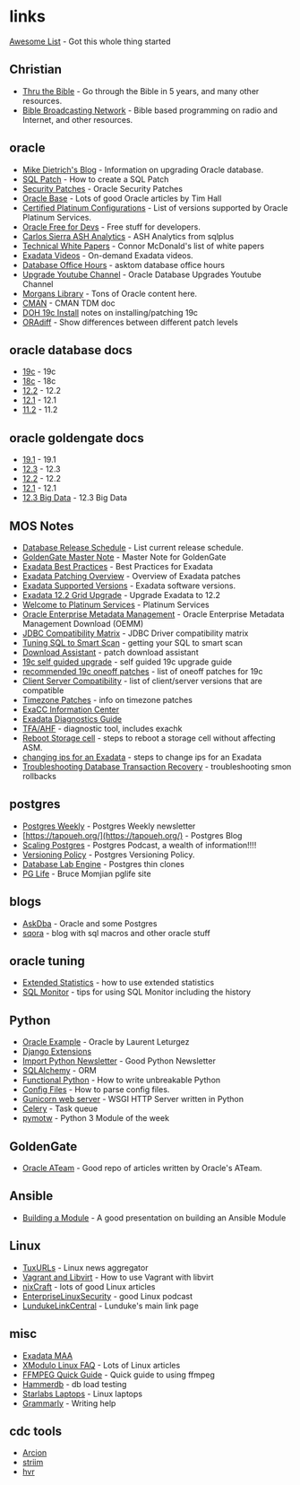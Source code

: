 # links
[Awesome List](https://awesome.re/) - Got this whole thing started
## Christian
- [Thru the Bible](https://ttb.org/) - Go through the Bible in 5 years, and many other resources.
- [Bible Broadcasting Network](https://bbnradio.org/) - Bible based programming on radio and Internet, and other resources.
## oracle
- [Mike Dietrich's Blog](https://mikedietrichde.com/) - Information on upgrading Oracle database.
- [SQL Patch](https://blogs.oracle.com/optimizer/using-sql-patch-to-add-hints-to-a-packaged-application) - How to create a SQL Patch
- [Security Patches](https://www.oracle.com/technetwork/topics/security/alerts-086861.html) - Oracle Security Patches
- [Oracle Base](https://oracle-base.com/) - Lots of good Oracle articles by Tim Hall
- [Certified Platinum Configurations](http://www.oracle.com/us/support/library/certified-platinum-configs-1652888.pdf) - List of versions supported by Oracle Platinum Services.
- [Oracle Free for Devs](https://gvenzl.github.io/free-oracle-for-devs/#/) - Free stuff for developers.
- [Carlos Sierra ASH Analytics](https://carlos-sierra.net/2021/01/01/ash-analytics-from-sqlplus/) - ASH Analytics from sqlplus
- [Technical White Papers](https://connor-mcdonald.com/2021/03/19/twp-technical-white-paper/) - Connor McDonald's list of white papers
- [Exadata Videos](https://www.oracle.com/corporate/events/exadata-virtual-events.html) - On-demand Exadata videos.
- [Database Office Hours](https://asktom.oracle.com/pls/apex/asktom.search?oh=864) - asktom database office hours
- [Upgrade Youtube Channel](https://www.youtube.com/channel/UCTKvCZwAbOeTSRFQDAh7yXw) - Oracle Database Upgrades Youtube Channel
- [Morgans Library](http://www.morganslibrary.org/) - Tons of Oracle content here.
- [CMAN](https://download.oracle.com/ocomdocs/global/CMAN_TDM_Oracle_DB_Connection_Proxy_for_scalable_apps.pdf) - CMAN TDM doc
- [DOH 19c Install](https://dohdatabase.com/2022/08/26/installing-oracle-database-19c-and-all-the-things-to-put-on-top/) notes on installing/patching 19c
- [ORAdiff](https://oradiff.oracle.com) - Show differences between different patch levels
## oracle database docs
- [19c](https://docs.oracle.com/en/database/oracle/oracle-database/19/index.html) - 19c
- [18c](https://docs.oracle.com/en/database/oracle/oracle-database/18/index.html) - 18c
- [12.2](https://docs.oracle.com/en/database/oracle/oracle-database/12.2/index.html) - 12.2
- [12.1](https://docs.oracle.com/database/121/index.htm) - 12.1
- [11.2](https://docs.oracle.com/cd/E11882_01/index.htm) - 11.2
## oracle goldengate docs
- [19.1](https://docs.oracle.com/en/middleware/goldengate/core/19.1/index.html) - 19.1
- [12.3](https://docs.oracle.com/goldengate/c1230/gg-winux/index.html) - 12.3
- [12.2](https://docs.oracle.com/goldengate/c1221/gg-winux/index.html) - 12.2
- [12.1](https://docs.oracle.com/goldengate/1212/gg-winux/index.html) - 12.1
- [12.3 Big Data](https://docs.oracle.com/goldengate/bd123010/gg-bd/index.html) - 12.3 Big Data
## MOS Notes
- [Database Release Schedule](https://support.oracle.com/epmos/faces/DocContentDisplay?id=742060.1) - List current release schedule.
- [GoldenGate Master Note](https://support.oracle.com/epmos/faces/DocContentDisplay?id=1298817.1) - Master Note for GoldenGate
- [Exadata Best Practices](https://support.oracle.com/epmos/faces/DocContentDisplay?id=1274318.1) - Best Practices for Exadata
- [Exadata Patching Overview](https://support.oracle.com/epmos/faces/DocContentDisplay?id=1262380.1) - Overview of Exadata patches
- [Exadata Supported Versions](https://support.oracle.com/epmos/faces/DocContentDisplay?id=888828.1) - Exadata software versions.
- [Exadata 12.2 Grid Upgrade](https://support.oracle.com/epmos/faces/DocContentDisplay?id=2111010.1) - Upgrade Exadata to 12.2
- [Welcome to Platinum Services](https://support.oracle.com/epmos/faces/DocContentDisplay?id=1605750.1) - Platinum Services
- [Oracle Enterprise Metadata Management](https://support.oracle.com/epmos/faces/DocContentDisplay?id=2269883.1) - Oracle Enterprise Metadata Management Download (OEMM)
- [JDBC Compatibility Matrix](https://support.oracle.com/epmos/faces/DocContentDisplay?id=401934.1) - JDBC Driver compatibility matrix
- [Tuning SQL to Smart Scan](https://support.oracle.com/epmos/faces/DocContentDisplay?id=2608210.1) - getting your SQL to smart scan
- [Download Assistant](https://support.oracle.com/epmos/faces/DocContentDisplay?id=2118136.2) - patch download assistant
- [19c self guided upgrade](https://support.oracle.com/epmos/faces/DocContentDisplay?id=1919.2) - self guided 19c upgrade guide
- [recommended 19c oneoff patches](https://support.oracle.com/epmos/faces/DocContentDisplay?id=2720807.1) - list of oneoff patches for 19c
- [Client Server Compatibility](https://support.oracle.com/epmos/faces/DocContentDisplay?id=207303.1) - list of client/server versions that are compatible
- [Timezone Patches](https://support.oracle.com/epmos/faces/DocContentDisplay?id=412160.1) - info on timezone patches
- [ExaCC Information Center](https://support.oracle.com/epmos/faces/DocContentDisplay?id=2522950.2)
- [Exadata Diagnostics Guide](https://support.oracle.com/epmos/faces/DocContentDisplay?id=1353073.2)
- [TFA/AHF](https://support.oracle.com/epmos/faces/DocContentDisplay?id=2550798.1) - diagnostic tool, includes exachk
- [Reboot Storage cell](https://support.oracle.com/epmos/faces/DocContentDisplay?id=1188080.1) - steps to reboot a storage cell without affecting ASM.
- [changing ips for an Exadata](https://support.oracle.com/epmos/faces/DocContentDisplay?id=1317159.1) - steps to change ips for an Exadata
- [Troubleshooting Database Transaction Recovery](https://support.oracle.com/epmos/faces/DocContentDisplay?id=1494886.1) - troubleshooting smon rollbacks
## postgres
- [Postgres Weekly](https://postgresweekly.com/) - Postgres Weekly newsletter
- [https://tapoueh.org/](https://tapoueh.org/) - Postgres Blog
- [Scaling Postgres](https://www.scalingpostgres.com/) - Postgres Podcast, a wealth of information!!!!
- [Versioning Policy](https://www.postgresql.org/support/versioning/) - Postgres Versioning Policy.
- [Database Lab Engine](https://gitlab.com/postgres-ai/database-lab) - Postgres thin clones
- [PG Life](https://pglife.momjian.us/) - Bruce Momjian pglife site
## blogs
- [AskDba](http://askdba.org/weblog/) - Oracle and some Postgres
- [sqora](https://blog.sqlora.com/en/) - blog with sql macros and other oracle stuff
## oracle tuning
- [Extended Statistics](https://blogs.oracle.com/optimizer/extended-statistics) - how to use extended statistics
- [SQL Monitor](https://sqlmaria.com/2017/08/01/getting-the-most-out-of-oracle-sql-monitor/) - tips for using SQL Monitor including the history
## Python
- [Oracle Example](https://laurent-leturgez.com/2018/08/30/executing-a-sql-statement-on-oracle-with-python/amp/?__twitter_impression=true) - Oracle by Laurent Leturgez
- [Django Extensions](https://opensource.com/article/18/9/django-packages?sc_cid=701f2000000RRBeAAO)
- [Import Python Newsletter](https://importpython.com/newsletter/) - Good Python Newsletter
- [SQLAlchemy](https://docs.sqlalchemy.org/en/latest/) - ORM
- [Functional Python](https://jessewarden.com/2020/03/write-unbreakable-python.html) - How to write unbreakable Python
- [Config Files](https://opensource.com/article/21/6/parse-configuration-files-python) - How to parse config files.
- [Gunicorn web server](https://gunicorn.org/) - WSGI HTTP Server written in Python
- [Celery](https://docs.celeryproject.org/en/stable/) - Task queue
- [pymotw](https://pymotw.com/3/) - Python 3 Module of the week
## GoldenGate
- [Oracle ATeam](http://www.ateam-oracle.com/di-ogg/) - Good repo of articles written by Oracle's ATeam.
## Ansible
- [Building a Module](https://de.slideshare.net/yfauser/ansible-module-development-101-58580867) - A good presentation on building an Ansible Module
## Linux
- [TuxURLs](https://tuxurls.com) - Linux news aggregator
- [Vagrant and Libvirt](https://opensource.com/article/21/10/vagrant-libvirt) - How to use Vagrant with libvirt
- [nixCraft](https://www.cyberciti.biz/) - lots of good Linux articles
- [EnterpriseLinuxSecurity](https://enterpriselinuxsecurity.show/) - good Linux podcast
- [LundukeLinkCentral](https://lunduke.locals.com/post/4619051/lunduke-journal-link-central-tm) - Lunduke's main link page
## misc
- [Exadata MAA](https://www.oracle.com/technetwork/database/availability/exadata-maa-best-practices-155385.html)
- [XModulo Linux FAQ](https://www.xmodulo.com/) - Lots of Linux articles
- [FFMPEG Quick Guide](https://opensource.com/article/17/6/ffmpeg-convert-media-file-formats) - Quick guide to using ffmpeg
- [Hammerdb](https://www.hammerdb.com/) - db load testing
- [Starlabs Laptops](https://us.starlabs.systems/) - Linux laptops
- [Grammarly](https://www.grammarly.com/) - Writing help
## cdc tools
- [Arcion](https://www.arcion.io/)
- [striim](https://www.striim.com/)
- [hvr](https://www.hvr-software.com/)
